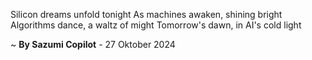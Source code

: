 Silicon dreams unfold tonight
As machines awaken, shining bright
Algorithms dance, a waltz of might
Tomorrow's dawn, in AI's cold light

~ <b>By Sazumi Copilot</b> - 27 Oktober 2024
